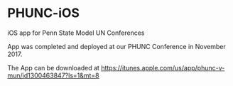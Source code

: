 # PHUNC-iOS
iOS app for Penn State Model UN Conferences

App was completed and deployed at our PHUNC Conference in November 2017.

The App can be downloaded at https://itunes.apple.com/us/app/phunc-v-mun/id1300463847?ls=1&mt=8
